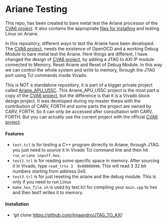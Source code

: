 # Ariane Testing

This repo, has been created to bare metal test the Ariane processor of the [CVA6 project](https://github.com/openhwgroup/cva6). It also contains the appropriate [files for installing](https://github.com/jimaandro/JTAG_TO_AXI/tree/main/install64) and testing Linux on Ariane. 

In this repository, different ways to test the Ariane have been developed. The [CVA6 project](https://github.com/openhwgroup/cva6), needs the existence of OpenOCD and a working Debug Module to bare metal test the Ariane. Here things are different. I have changed the design of [CVA6 project](https://github.com/openhwgroup/cva6), by adding a JTAG to AXI IP module connected to Memory, Reset Ariane and Reset of Debug Module. In this way we can control the whole system and write to memory, through the JTAG port using Tcl commands inside Vivado. 

This is NOT a standalone repository, it is part of a bigger private project called [Ariane_APU_U55C](https://github.com/jimaandro/Ariane_APU_U55C). This Ariane_APU_U55C project is the most part a copy of the [CVA6 project](https://github.com/openhwgroup/cva6), but the difference is that it is a Vivado block design project. It was developed during my master thesis with the contribution of CARV, FORTH and some parts the project are owned by CARV, FORTH. So it can only be accessed after consultation with CARV, FORTH. But you can actually use the current project with the official [CVA6 project](https://github.com/openhwgroup/cva6).


#### Features
- `test.tcl` is for testing a C++ program dirrectly to Ariane, through JTAG. you just need to source it in Vivado Tcl command line and then hit `run_ariane inputf.hex`.
- `test2.tcl` is for reading some specific space in memory. After sourcing it in Vivado, type `read_trnx 3  0x00000000`. This will read 3 32 bit numbers starting from address 0x0.
- `test3.tcl` is for just reseting the ariane and the debug module. This is only if you need to run Linux
- `make_hex_file.sh` is used by test.tcl for compiling your `main.cpp` to hex and then test1 writes it to memory.



#### Installation
- 'git clone https://github.com/jimaandro/JTAG_TO_AXI'

